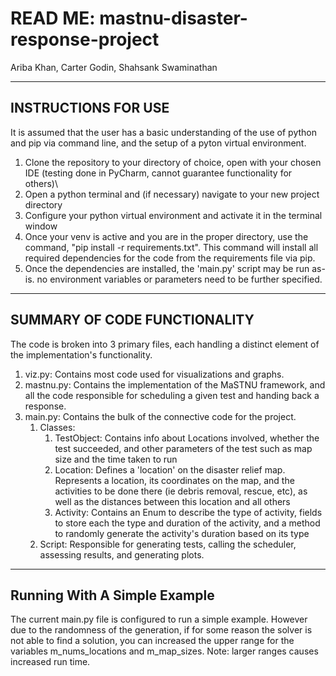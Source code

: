 # READ ME: mastnu-disaster-response-project
Ariba Khan, Carter Godin, Shahsank Swaminathan
___
INSTRUCTIONS FOR USE
----------------
It is assumed that the user has a basic understanding of the use of python and pip via command line, and the setup of a pyton virtual environment. 
1. Clone the repository to your directory of choice, open with your chosen IDE (testing done in PyCharm, cannot guarantee functionality for others)\
2. Open a python terminal and (if necessary) navigate to your new project directory
3. Configure your python virtual environment and activate it in the terminal window
4. Once your venv is active and you are in the proper directory, use the command, "pip install -r requirements.txt". This command will install all required dependencies for the code from the requirements file via pip.
5. Once the dependencies are installed, the 'main.py' script may be run as-is. no environment variables or parameters need to be further specified.
___
SUMMARY OF CODE FUNCTIONALITY
----
The code is broken into 3 primary files, each handling a distinct element of the implementation's functionality.

1. viz.py: Contains most code used for visualizations and graphs.
2. mastnu.py: Contains the implementation of the MaSTNU framework, and all the code responsible for scheduling a given test and handing back a response.
3. main.py: Contains the bulk of the connective code for the project. 
   1. Classes:
      1. TestObject:
         Contains info about Locations involved, whether the test succeeded, and other parameters of the test such as map size and the time taken to run
      2. Location: 
         Defines a 'location' on the disaster relief map. Represents a location, its coordinates on the map, and the activities to be done there (ie debris removal, rescue, etc), as well as the distances between this location and all others
      3. Activity: 
         Contains an Enum to describe the type of activity, fields to store each the type and duration of the activity, and a method to randomly generate the activity's duration based on its type
   2. Script:
        Responsible for generating tests, calling the scheduler, assessing results, and generating plots.
 
___
Running With A Simple Example
----
The current main.py file is configured to run a simple example. However due to the randomness of the generation, if for some reason the solver is not able to find a solution, you can increased the upper range for the variables m_nums_locations and m_map_sizes. Note: larger ranges causes increased run time.
